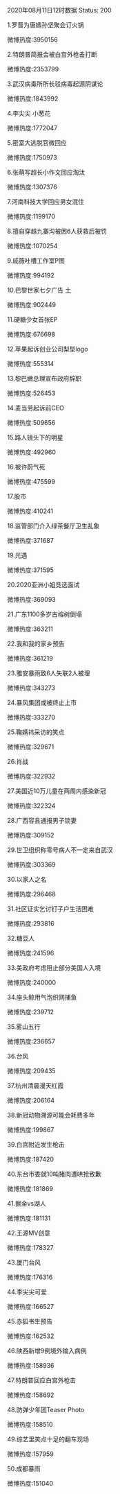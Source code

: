 2020年08月11日12时数据
Status: 200

1.罗晋为唐嫣孙坚聚会订火锅

微博热度:3950156

2.特朗普简报会被白宫外枪击打断

微博热度:2353799

3.武汉病毒所所长驳病毒起源阴谋论

微博热度:1843992

4.李尖尖 小葱花

微博热度:1772047

5.密室大逃脱官微回应

微博热度:1750973

6.张萌写超长小作文回应淘汰

微博热度:1307376

7.河南科技大学回应男女混住

微博热度:1199170

8.擅自穿越九寨沟被困6人获救后被罚

微博热度:1070254

9.戚薇吐槽工作室P图

微博热度:994192

10.巴黎世家七夕广告 土

微博热度:902449

11.硬糖少女首张EP

微博热度:676698

12.苹果起诉创业公司梨型logo

微博热度:555314

13.黎巴嫩总理宣布政府辞职

微博热度:526453

14.麦当劳起诉前CEO

微博热度:509656

15.路人镜头下的明星

微博热度:492960

16.被许蔚气死

微博热度:475599

17.股市

微博热度:410241

18.监管部门介入绿茶餐厅卫生乱象

微博热度:371687

19.光遇

微博热度:371595

20.2020亚洲小姐竞选面试

微博热度:369093

21.广东1100多岁古榕树倒塌

微博热度:363211

22.我和我的家乡预告

微博热度:361219

23.雅安暴雨致6人失联2人被埋

微博热度:343273

24.暴风集团或被终止上市

微博热度:333270

25.鞠婧祎采访的笑点

微博热度:329671

26.肖战

微博热度:322932

27.美国近10万儿童在两周内感染新冠

微博热度:322324

28.广西容县通报男子锁妻

微博热度:309152

29.世卫组织称零号病人不一定来自武汉

微博热度:303369

30.以家人之名

微博热度:296468

31.社区证实乞讨钉子户生活困难

微博热度:293816

32.糖豆人

微博热度:241596

33.美政府考虑阻止部分美国人入境

微博热度:240000

34.座头鲸用气泡织网捕鱼

微博热度:239712

35.雾山五行

微博热度:236657

36.台风

微博热度:209435

37.杭州清晨漫天红霞

微博热度:206164

38.新冠动物溯源可能会耗费多年

微博热度:199867

39.白宫附近发生枪击

微博热度:187420

40.东台市委就10吨猪肉遭哄抢致歉

微博热度:181869

41.掘金vs湖人

微博热度:181131

42.王源MV创意

微博热度:178327

43.厦门台风

微博热度:176316

44.李尖尖可爱

微博热度:166527

45.赤狐书生预告

微博热度:162532

46.陕西新增9例境外输入病例

微博热度:158936

47.特朗普回应白宫外枪击

微博热度:158692

48.防弹少年团Teaser Photo

微博热度:158510

49.综艺里笑点十足的翻车现场

微博热度:157959

50.成都暴雨

微博热度:151040


